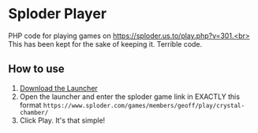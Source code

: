 # Sploder Player
PHP code for playing games on https://sploder.us.to/play.php?v=301.<br>
This has been kept for the sake of keeping it. Terrible code.
## How to use
1. <a href="https://github.com/Sploder-Saptarshi/sploder-browser/releases/download/2.0.0/Sploder.Setup.2.0.0.exe">Download the Launcher</a><br>
2. Open the launcher and enter the sploder game link in EXACTLY this format `https://www.sploder.com/games/members/geoff/play/crystal-chamber/`
3. Click Play. It's that simple!
